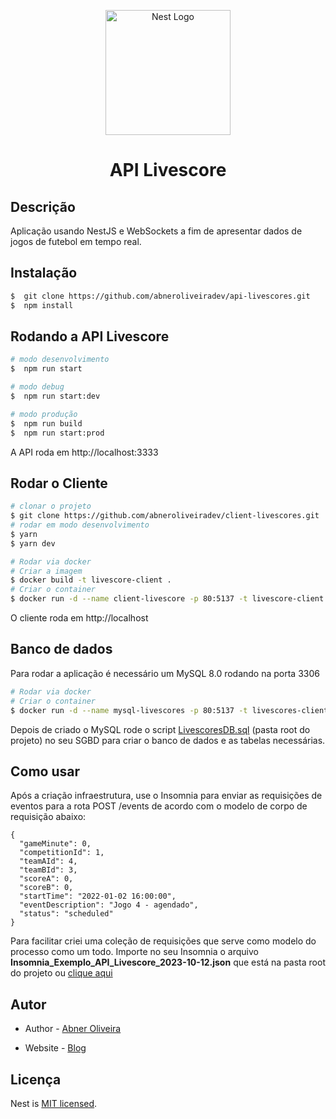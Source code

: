 <p  align="center">
<a  href="http://nestjs.com/"  target="blank"><img  src="https://nestjs.com/img/logo-small.svg"  width="200"  alt="Nest Logo"  /></a>
</p>

[circleci-image]: https://img.shields.io/circleci/build/github/nestjs/nest/master?token=abc123def456
[circleci-url]: https://circleci.com/gh/nestjs/nest

<h1  align="center">API Livescore</h1>

## Descrição

Aplicação usando NestJS e WebSockets a fim de apresentar dados de jogos de futebol em tempo real.

## Instalação

```bash
$  git clone https://github.com/abneroliveiradev/api-livescores.git
$  npm install
```

## Rodando a API Livescore

```bash
# modo desenvolvimento
$  npm run start

# modo debug
$  npm run start:dev

# modo produção
$  npm run build
$  npm run start:prod
```

A API roda em http://localhost:3333

## Rodar o Cliente

```bash
# clonar o projeto
$ git clone https://github.com/abneroliveiradev/client-livescores.git
# rodar em modo desenvolvimento
$ yarn
$ yarn dev

# Rodar via docker
# Criar a imagem
$ docker build -t livescore-client .
# Criar o container
$ docker run -d --name client-livescore -p 80:5137 -t livescore-client
```

O cliente roda em http://localhost

## Banco de dados

Para rodar a aplicação é necessário um MySQL 8.0 rodando na porta 3306

```bash
# Rodar via docker
# Criar o container
$ docker run -d --name mysql-livescores -p 80:5137 -t livescores-client
```

Depois de criado o MySQL rode o script [LivescoresDB.sql](https://github.com/abneroliveiradev/api-livescores/blob/main/LiveScoreDB.sql) (pasta root do projeto) no seu SGBD para criar o banco de dados e as tabelas necessárias.

## Como usar

Após a criação infraestrutura, use o Insomnia para enviar as requisições de eventos para a rota POST /events de acordo com o modelo de corpo de requisição abaixo:

```
{
  "gameMinute": 0,
  "competitionId": 1,
  "teamAId": 4,
  "teamBId": 3,
  "scoreA": 0,
  "scoreB": 0,
  "startTime": "2022-01-02 16:00:00",
  "eventDescription": "Jogo 4 - agendado",
  "status": "scheduled"
}
```

Para facilitar criei uma coleção de requisições que serve como modelo do processo como um todo.
Importe no seu Insomnia o arquivo **Insomnia_Exemplo_API_Livescore_2023-10-12.json** que está na pasta root do projeto ou [clique aqui](https://github.com/abneroliveiradev/api-livescores/blob/main/Insomnia_Exemplo_API_Livescore_2023-10-12)

## Autor

- Author - [Abner Oliveira](https://github.com/abneroliveiradev)

- Website - [Blog](https://abneroliveira.vercel.app/)

## Licença

Nest is [MIT licensed](LICENSE).
